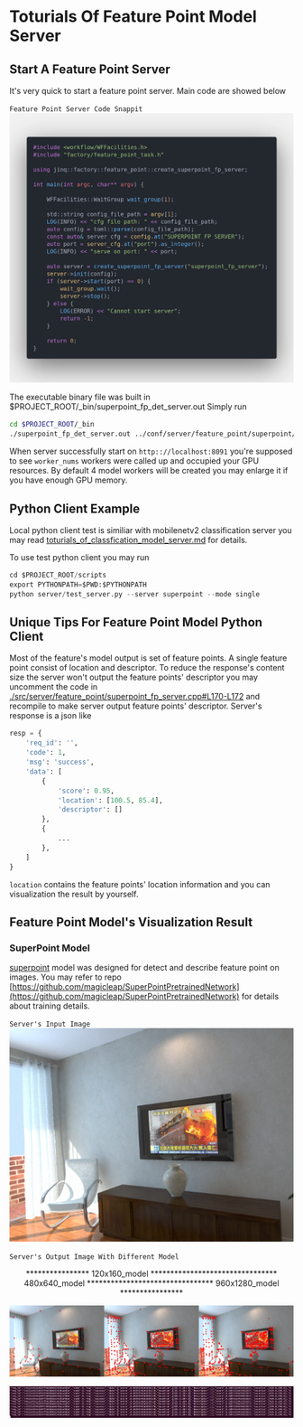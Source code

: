 # Toturials Of Feature Point Model Server

## Start A Feature Point Server

It's very quick to start a feature point server. Main code are showed below

`Feature Point Server Code Snappit`
![strat_a_superpoint_server](../resources/images/start_a_superpoint_server.png)

The executable binary file was built in $PROJECT_ROOT/_bin/superpoint_fp_det_server.out Simply run

```bash
cd $PROJECT_ROOT/_bin
./superpoint_fp_det_server.out ../conf/server/feature_point/superpoint/superpoint_server_cfg.ini
```

When server successfully start on `http:://localhost:8091` you're supposed to see `worker_nums` workers were called up and occupied your GPU resources. By default 4 model workers will be created you may enlarge it if you have enough GPU memory.

## Python Client Example

Local python client test is similiar with mobilenetv2 classification server you may read [toturials_of_classfication_model_server.md](../docs/toturials_of_classification_model_server.md) for details.

To use test python client you may run

```python
cd $PROJECT_ROOT/scripts
export PYTHONPATH=$PWD:$PYTHONPATH
python server/test_server.py --server superpoint --mode single
```

## Unique Tips For Feature Point Model Python Client

Most of the feature's model output is set of feature points. A single feature point consist of location and descriptor. To reduce the response's content size the server won't output the feature points' descriptor you may uncomment the code in [./src/server/feature_point/superpoint_fp_server.cpp#L170-L172](../src/server/feature_point/superpoint_fp_server.cpp) and recompile to make server output feature points' descriptor. Server's response is a json like

```python
resp = {
    'req_id': '',
    'code': 1,
    'msg': 'success',
    'data': [
        {
            'score': 0.95,
            'location': [100.5, 85.4],
            'descriptor': []
        },
        {
            ...
        },
    ]
}
```

`location` contains the feature points' location information and you can visualization the result by yourself.

## Feature Point Model's Visualization Result

### SuperPoint Model

[superpoint](https://arxiv.org/abs/1712.07629) model was designed for detect and describe feature point on images. You may refer to repo [https://github.com/magicleap/SuperPointPretrainedNetwork](https://github.com/magicleap/SuperPointPretrainedNetwork) for details about training details.

`Server's Input Image`
![superpoint_server_input](../resources/images/superpoint_server_input.png)

`Server's Output Image With Different Model`
<center>**************** 120x160_model ******************************** 480x640_model ******************************** 960x1280_model ****************</center>

![superpoint_server_output](../resources/images/superpoint_server_output.png)

![superpoint_server_output2](../resources/images/superpoint_server_output2.png)
